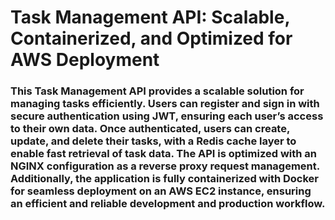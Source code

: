 # Task Management API: Scalable, Containerized, and Optimized for AWS Deployment
### This Task Management API provides a scalable solution for managing tasks efficiently. Users can register and sign in with secure authentication using JWT, ensuring each user’s access to their own data. Once authenticated, users can create, update, and delete their tasks, with a Redis cache layer to enable fast retrieval of task data. The API is optimized with an NGINX configuration as a reverse proxy request management. Additionally, the application is fully containerized with Docker for seamless deployment on an AWS EC2 instance, ensuring an efficient and reliable development and production workflow.
